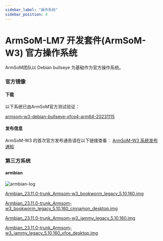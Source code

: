 ```yaml
---
sidebar_label: "操作系统"
sidebar_position: 4
---
```


# ArmSoM-LM7 开发套件(ArmSoM-W3) 官方操作系统

ArmSoM团队以 Debian bullseye 为基础作为官方操作系统。

### 官方镜像

#### 下载
以下系统已由ArmSoM官方测试验证：

[armsom-w3-debian-bullseye-xfce4-arm64-20231115](https://pan.baidu.com/s/10jxCHyhV-LFRt_0ej-UD_w?pwd=arms)

#### 发布信息

ArmSoM-W3 的首次官方发布通告请在以下链接查看：
[ArmSoM-W3 系统发布通知](http://forum.armsom.org/t/231115-system-release-notice-for-armsom-w3/139)

### 第三方系统

#### armbian
![armbian-log](/img/armbian-log.webp)

[Armbian_23.11.0-trunk_Armsom-w3_bookworm_legacy_5.10.160.img](https://pan.baidu.com/s/1URvyxKoox207rWwsMJmCyQ?pwd=arms)

[Armbian_23.11.0-trunk_Armsom-w3_bookworm_legacy_5.10.160_cinnamon_desktop.img](https://pan.baidu.com/s/1w7v7b1BJ1ubJYrIlFchqUw?pwd=arms)

[Armbian_23.11.0-trunk_Armsom-w3_jammy_legacy_5.10.160.img](https://pan.baidu.com/s/1-6qgLxC7CbiNObRmJdFTDQ?pwd=arms)

[Armbian_23.11.0-trunk_Armsom-w3_jammy_legacy_5.10.160_xfce_desktop.img](https://pan.baidu.com/s/1Pr0IJNrffxx7aLJ-eZLUUA?pwd=arms )




